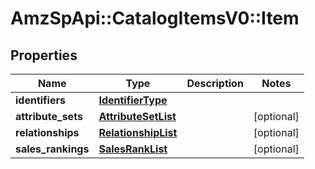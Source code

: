 # AmzSpApi::CatalogItemsV0::Item

## Properties
Name | Type | Description | Notes
------------ | ------------- | ------------- | -------------
**identifiers** | [**IdentifierType**](IdentifierType.md) |  | 
**attribute_sets** | [**AttributeSetList**](AttributeSetList.md) |  | [optional] 
**relationships** | [**RelationshipList**](RelationshipList.md) |  | [optional] 
**sales_rankings** | [**SalesRankList**](SalesRankList.md) |  | [optional] 

